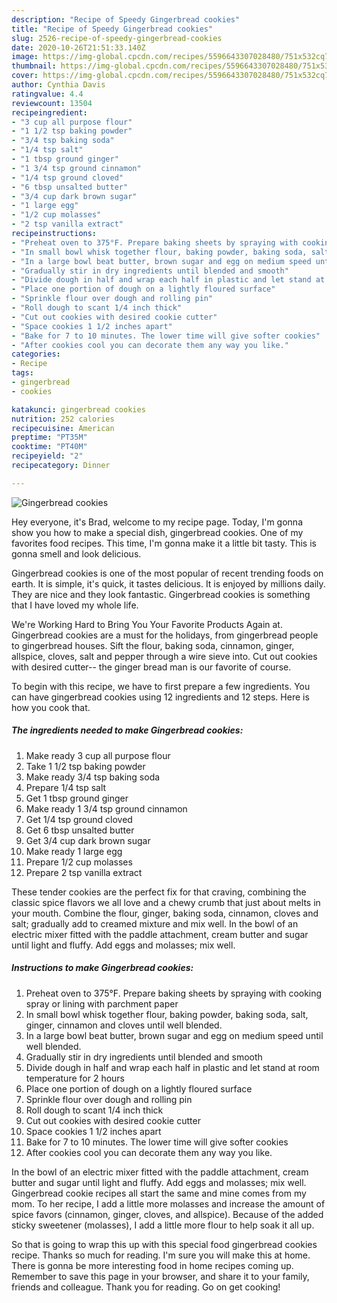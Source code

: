 ```yaml
---
description: "Recipe of Speedy Gingerbread cookies"
title: "Recipe of Speedy Gingerbread cookies"
slug: 2526-recipe-of-speedy-gingerbread-cookies
date: 2020-10-26T21:51:33.140Z
image: https://img-global.cpcdn.com/recipes/5596643307028480/751x532cq70/gingerbread-cookies-recipe-main-photo.jpg
thumbnail: https://img-global.cpcdn.com/recipes/5596643307028480/751x532cq70/gingerbread-cookies-recipe-main-photo.jpg
cover: https://img-global.cpcdn.com/recipes/5596643307028480/751x532cq70/gingerbread-cookies-recipe-main-photo.jpg
author: Cynthia Davis
ratingvalue: 4.4
reviewcount: 13504
recipeingredient:
- "3 cup all purpose flour"
- "1 1/2 tsp baking powder"
- "3/4 tsp baking soda"
- "1/4 tsp salt"
- "1 tbsp ground ginger"
- "1 3/4 tsp ground cinnamon"
- "1/4 tsp ground cloved"
- "6 tbsp unsalted butter"
- "3/4 cup dark brown sugar"
- "1 large egg"
- "1/2 cup molasses"
- "2 tsp vanilla extract"
recipeinstructions:
- "Preheat oven to 375°F. Prepare baking sheets by spraying with cooking spray or lining with parchment paper"
- "In small bowl whisk together flour, baking powder, baking soda, salt, ginger, cinnamon and cloves until well blended."
- "In a large bowl beat butter, brown sugar and egg on medium speed until well blended."
- "Gradually stir in dry ingredients until blended and smooth"
- "Divide dough in half and wrap each half in plastic and let stand at room temperature for 2 hours"
- "Place one portion of dough on a lightly floured surface"
- "Sprinkle flour over dough and rolling pin"
- "Roll dough to scant 1/4 inch thick"
- "Cut out cookies with desired cookie cutter"
- "Space cookies 1 1/2 inches apart"
- "Bake for 7 to 10 minutes. The lower time will give softer cookies"
- "After cookies cool you can decorate them any way you like."
categories:
- Recipe
tags:
- gingerbread
- cookies

katakunci: gingerbread cookies 
nutrition: 252 calories
recipecuisine: American
preptime: "PT35M"
cooktime: "PT40M"
recipeyield: "2"
recipecategory: Dinner

---
```



![Gingerbread cookies](https://img-global.cpcdn.com/recipes/5596643307028480/751x532cq70/gingerbread-cookies-recipe-main-photo.jpg)

Hey everyone, it's Brad, welcome to my recipe page. Today, I'm gonna show you how to make a special dish, gingerbread cookies. One of my favorites food recipes. This time, I'm gonna make it a little bit tasty. This is gonna smell and look delicious.

Gingerbread cookies is one of the most popular of recent trending foods on earth. It is simple, it's quick, it tastes delicious. It is enjoyed by millions daily. They are nice and they look fantastic. Gingerbread cookies is something that I have loved my whole life.

We&#39;re Working Hard to Bring You Your Favorite Products Again at. Gingerbread cookies are a must for the holidays, from gingerbread people to gingerbread houses. Sift the flour, baking soda, cinnamon, ginger, allspice, cloves, salt and pepper through a wire sieve into. Cut out cookies with desired cutter-- the ginger bread man is our favorite of course.


To begin with this recipe, we have to first prepare a few ingredients. You can have gingerbread cookies using 12 ingredients and 12 steps. Here is how you cook that.

<!--inarticleads1-->

##### The ingredients needed to make Gingerbread cookies:

1. Make ready 3 cup all purpose flour
1. Take 1 1/2 tsp baking powder
1. Make ready 3/4 tsp baking soda
1. Prepare 1/4 tsp salt
1. Get 1 tbsp ground ginger
1. Make ready 1 3/4 tsp ground cinnamon
1. Get 1/4 tsp ground cloved
1. Get 6 tbsp unsalted butter
1. Get 3/4 cup dark brown sugar
1. Make ready 1 large egg
1. Prepare 1/2 cup molasses
1. Prepare 2 tsp vanilla extract


These tender cookies are the perfect fix for that craving, combining the classic spice flavors we all love and a chewy crumb that just about melts in your mouth. Combine the flour, ginger, baking soda, cinnamon, cloves and salt; gradually add to creamed mixture and mix well. In the bowl of an electric mixer fitted with the paddle attachment, cream butter and sugar until light and fluffy. Add eggs and molasses; mix well. 

<!--inarticleads2-->

##### Instructions to make Gingerbread cookies:

1. Preheat oven to 375°F. Prepare baking sheets by spraying with cooking spray or lining with parchment paper
1. In small bowl whisk together flour, baking powder, baking soda, salt, ginger, cinnamon and cloves until well blended.
1. In a large bowl beat butter, brown sugar and egg on medium speed until well blended.
1. Gradually stir in dry ingredients until blended and smooth
1. Divide dough in half and wrap each half in plastic and let stand at room temperature for 2 hours
1. Place one portion of dough on a lightly floured surface
1. Sprinkle flour over dough and rolling pin
1. Roll dough to scant 1/4 inch thick
1. Cut out cookies with desired cookie cutter
1. Space cookies 1 1/2 inches apart
1. Bake for 7 to 10 minutes. The lower time will give softer cookies
1. After cookies cool you can decorate them any way you like.


In the bowl of an electric mixer fitted with the paddle attachment, cream butter and sugar until light and fluffy. Add eggs and molasses; mix well. Gingerbread cookie recipes all start the same and mine comes from my mom. To her recipe, I add a little more molasses and increase the amount of spice favors (cinnamon, ginger, cloves, and allspice). Because of the added sticky sweetener (molasses), I add a little more flour to help soak it all up. 

So that is going to wrap this up with this special food gingerbread cookies recipe. Thanks so much for reading. I'm sure you will make this at home. There is gonna be more interesting food in home recipes coming up. Remember to save this page in your browser, and share it to your family, friends and colleague. Thank you for reading. Go on get cooking!
